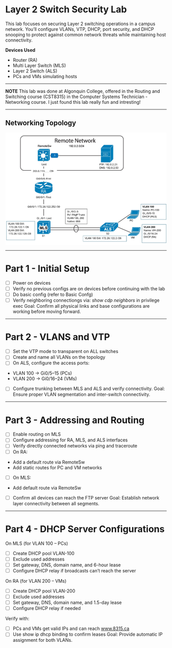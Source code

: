 # Layer 2 Switch Security Lab 
This lab focuses on securing Layer 2 switching operations in a campus network. You’ll configure VLANs, VTP, DHCP, port security, and DHCP snooping to protect against common network threats while maintaining host connectivity.

**Devices Used**
- Router (RA)
- Multi Layer Switch (MLS)
- Layer 2 Switch (ALS)
- PCs and VMs simulating hosts

--- 
**NOTE**
This lab was done at Algonquin College, offered in the Routing and Switching course (CST8315) in the Computer Systems Technician - Networking course. I just found this lab really fun and intresting!

---
## Networking Topology

![Topology](Topology.jpg)


---

# Part 1 - Initial Setup
- [ ] Power on devices
- [ ] Verify no previous configs are on devices before continuing with the lab
- [ ] Do basic config (refer to Basic Confg)
- [ ] Verify neighboring connectiongs via: *show cdp neighbors* in privilege exec
Goal: Confirm all physical links and base configurations are working before moving forward.

--- 

# Part 2 - VLANS and VTP
- [ ] Set the VTP mode to transparent on ALL switches
- [ ] Create and name all VLANs on the topology
- [ ] On ALS, configure the access ports:
- VLAN 100 → Gi0/5–15 (PCs)
- VLAN 200 → Gi0/16–24 (VMs)
- [ ] Configure trunking between MLS and ALS and verify connectivity.
Goal: Ensure proper VLAN segmentation and inter-switch connectivity.

--- 

# Part 3 - Addressing and Routing 
- [ ] Enable routing on MLS
- [ ] Configure addressing for RA, MLS, and ALS interfaces
- [ ] Verify directly connected networks via ping and traceroute
- [ ] On RA:
- Add a default route via RemoteSw
- Add static routes for PC and VM networks
- [ ] On MLS:
- Add default route via RemoteSw
- [ ] Confirm all devices can reach the FTP server
Goal: Establish network layer connectivity between all segments.

--- 

# Part 4 - DHCP Server Configurations

On MLS (for VLAN 100 – PCs)
- [ ] Create DHCP pool VLAN-100
- [ ] Exclude used addresses
- [ ] Set gateway, DNS, domain name, and 6-hour lease
- [ ] Configure DHCP relay if broadcasts can’t reach the server

On RA (for VLAN 200 – VMs)
- [ ] Create DHCP pool VLAN-200
- [ ] Exclude used addresses
- [ ] Set gateway, DNS, domain name, and 1.5-day lease
- [ ] Configure DHCP relay if needed

Verify with:
- [ ] PCs and VMs get valid IPs and can reach www.8315.ca
- [ ] Use show ip dhcp binding to confirm leases
Goal: Provide automatic IP assignment for both VLANs.
